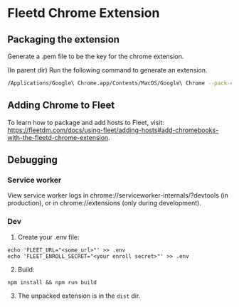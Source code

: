 # Fleetd Chrome Extension

## Packaging the extension
Generate a .pem file to be the key for the chrome extension.

(In parent dir)
Run the following command to generate an extension.

``` sh
/Applications/Google\ Chrome.app/Contents/MacOS/Google\ Chrome --pack-extension=./fleetd-chrome --pack-extension-key=path/to/chrome.pem
```

## Adding Chrome to Fleet
To learn how to package and add hosts to Fleet, visit: https://fleetdm.com/docs/using-fleet/adding-hosts#add-chromebooks-with-the-fleetd-chrome-extension.

## Debugging

### Service worker

View service worker logs in chrome://serviceworker-internals/?devtools (in production), or in chrome://extensions (only during development).

### Dev

1. Create your .env file:
```
echo 'FLEET_URL="<some_url>"' >> .env
echo 'FLEET_ENROLL_SECRET="<your enroll secret>"' >> .env
```
2. Build:
```
npm install && npm run build
```
3. The unpacked extension is in the `dist` dir.
